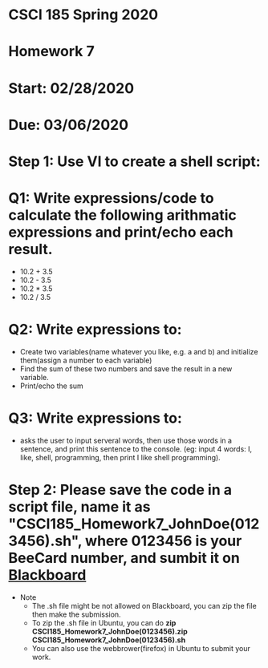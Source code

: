 # CSCI 185 Spring 2020
# Homework 7
# Start: 02/28/2020
# Due: 03/06/2020

# Step 1: Use VI to create a shell script:
# Q1: Write expressions/code to calculate the following arithmatic expressions and print/echo each result.
+ 10.2 + 3.5
+ 10.2 - 3.5
+ 10.2 * 3.5
+ 10.2 / 3.5

# Q2: Write expressions to:
+ Create two variables(name whatever you like, e.g. a and b) and initialize them(assign a number to each variable)
+ Find the sum of these two numbers and save the result in a new variable.
+ Print/echo the sum
# Q3: Write expressions to:
+ asks the user to input serveral words, then use those words in a sentence, and print this sentence to the console. (eg: input 4 words: I, like, shell, programming, then print I like shell programming).

# Step 2: Please save the code in a script file, name it as "CSCI185_Homework7_JohnDoe(0123456).sh", where 0123456 is your BeeCard number, and sumbit it on [Blackboard](https://blackboard.sau.edu/webapps/login/)

+ Note
  - The .sh file might be not allowed on Blackboard, you can zip the file then make the submission.
  - To zip the .sh file in Ubuntu, you can do **zip  CSCI185_Homework7_JohnDoe(0123456).zip CSCI185_Homework7_JohnDoe(0123456).sh**
  - You can also use the webbrower(firefox) in Ubuntu to submit your work.
